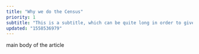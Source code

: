 ```yaml
---
title: "Why we do the Census"
priority: 1
subtitle: "This is a subtitle, which can be quite long in order to give a good idea of what the user can expect to discover in the article."
updated: "1558536979"
---
```


main body of the article
